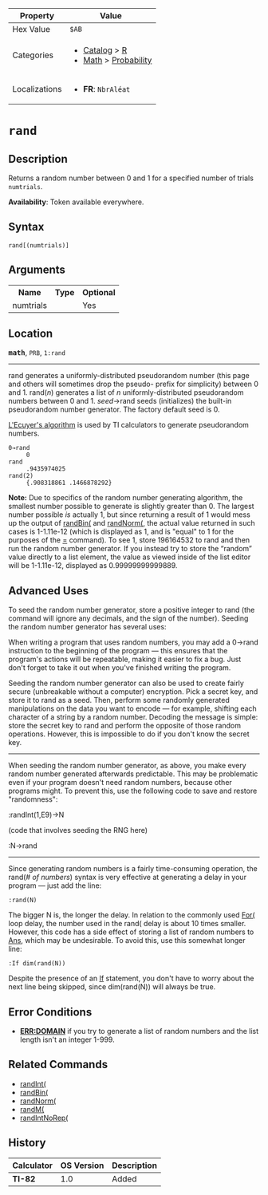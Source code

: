 | Property      | Value |
|---------------|-------|
| Hex Value     | `$AB`|
| Categories    | <ul><li>[Catalog](<../categories/Catalog.md>) > [R](<../categories/Catalog.md#R>)</li><li>[Math](<../categories/Math.md>) > [Probability](<../categories/Math.md#Probability>)</li></ul> |
| Localizations | <ul><li><b>FR</b>: `NbrAléat`</li></ul> |

# `rand`

## Description
Returns a random number between 0 and 1 for a specified number of trials `numtrials`.


<b>Availability</b>: Token available everywhere.

## Syntax
`rand[(numtrials)]`

## Arguments
<table>
<tr><th>Name</th><th>Type</th><th>Optional</th></tr>

<tr><td>numtrials</td><td></td><td>Yes</td></tr>

</table>

## Location
<tt><kbd><b>math</b></kbd></tt>, `PRB`, `1:rand`
<hr>

rand generates a uniformly-distributed pseudorandom number (this page and others will sometimes drop the pseudo- prefix for simplicity) between 0 and 1. rand(_n_) generates a list of _n_ uniformly-distributed pseudorandom numbers between 0 and 1. _seed_→rand seeds (initializes) the built-in pseudorandom number generator. The factory default seed is 0.

[L'Ecuyer's algorithm](http://webhome.csc.uvic.ca/~wkui/Courses/CSC446/CLCG.pdf) is used by TI calculators to generate pseudorandom numbers.

```ti-basic
0→rand
     0
rand
     .9435974025
rand(2)
     {.908318861 .1466878292}
```

**Note:** Due to specifics of the random number generating algorithm, the smallest number possible to generate is slightly greater than 0. The largest number possible _is_ actually 1, but since returning a result of 1 would mess up the output of [randBin(](randBin\(.md) and [randNorm(](randNorm\(.md), the actual value returned in such cases is 1-1.11e-12 (which is displayed as 1, and is "equal" to 1 for the purposes of the [=](equal) command). To see 1, store 196164532 to rand and then run the random number generator. If you instead try to store the “random” value directly to a list element, the value as viewed inside of the list editor will be 1-1.11e-12, displayed as 0.99999999999889.

## Advanced Uses

To seed the random number generator, store a positive integer to rand (the command will ignore any decimals, and the sign of the number). Seeding the random number generator has several uses:

When writing a program that uses random numbers, you may add a 0→rand instruction to the beginning of the program — this ensures that the program's actions will be repeatable, making it easier to fix a bug. Just don't forget to take it out when you've finished writing the program.

Seeding the random number generator can also be used to create fairly secure (unbreakable without a computer) encryption. Pick a secret key, and store it to rand as a seed. Then, perform some randomly generated manipulations on the data you want to encode — for example, shifting each character of a string by a random number. Decoding the message is simple: store the secret key to rand and perform the opposite of those random operations. However, this is impossible to do if you don't know the secret key.

* * *

When seeding the random number generator, as above, you make every random number generated afterwards predictable. This may be problematic even if your program doesn't need random numbers, because other programs might. To prevent this, use the following code to save and restore "randomness":

:randInt(1,E9)→N

(code that involves seeding the RNG here)

:N→rand

* * *

Since generating random numbers is a fairly time-consuming operation, the rand(_# of numbers_) syntax is very effective at generating a delay in your program — just add the line:

```ti-basic
:rand(N)
```

  
The bigger N is, the longer the delay. In relation to the commonly used [For(](For\(.md) loop delay, the number used in the rand( delay is about 10 times smaller. However, this code has a side effect of storing a list of random numbers to [Ans](Ans.md), which may be undesirable. To avoid this, use this somewhat longer line:

```ti-basic
:If dim(rand(N))
```

  
Despite the presence of an [If](If.md) statement, you don't have to worry about the next line being skipped, since dim(rand(N)) will always be true.

## Error Conditions

*   **[ERR:DOMAIN](errors#domain)** if you try to generate a list of random numbers and the list length isn't an integer 1-999.

## Related Commands

*   [randInt(](randInt\(.md)
*   [randBin(](randBin\(.md)
*   [randNorm(](randNorm\(.md)
*   [randM(](randM\(.md)
*   [randIntNoRep(](randIntNoRep\(.md)

## History
| Calculator | OS Version | Description |
|------------|------------|-------------|
| <b>TI-82</b> | 1.0 | Added |


